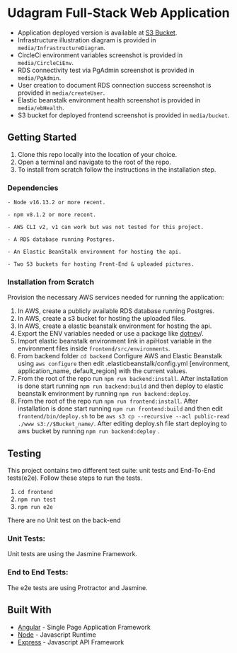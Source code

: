 # Udagram Full-Stack Web Application

- Application deployed version is available at [S3 Bucket](http://pipelineprojectbucket.s3-website-us-east-1.amazonaws.com).
- Infrastructure illustration diagram is provided in  `media/InfrastructureDiagram`.
- CircleCi environment variables screenshot is provided in `media/CircleCiEnv`.
- RDS connectivity test via PgAdmin screenshot is provided in `media/PgAdmin`.
- User creation to document RDS connection success screenshot is provided in `media/createUser`.
- Elastic beanstalk environment health screenshot is provided in `media/ebHealth`.
- S3 bucket for deployed frontend screenshot is provided in `media/bucket`.

## Getting Started

1. Clone this repo locally into the location of your choice.
1. Open a terminal and navigate to the root of the repo.
1. To install from scratch follow the instructions in the installation step.


### Dependencies

```
- Node v16.13.2 or more recent.

- npm v8.1.2 or more recent.

- AWS CLI v2, v1 can work but was not tested for this project.

- A RDS database running Postgres.

- An Elastic BeanStalk environment for hosting the api.

- Two S3 buckets for hosting Front-End & uploaded pictures.

```

### Installation from Scratch

Provision the necessary AWS services needed for running the application:

1. In AWS, create a publicly available RDS database running Postgres.
1. In AWS, create a s3 bucket for hosting the uploaded files.
1. In AWS, create a elastic beanstalk environment for hosting the api.
1. Export the ENV variables needed or use a package like [dotnev](https://www.npmjs.com/package/dotenv)/.
1. Import elastic beanstalk environment link in apiHost variable in the environment files inside `frontend/src/environments`.
1. From backend folder `cd backend` Configure AWS and Elastic Beanstalk using `aws configure` then edit .elasticbeanstalk/config.yml [environment, application_name, default_region] with the current values.
1. From the root of the repo run `npm run backend:install`. After installation is done start running `npm run backend:build` and then deploy to elastic beanstalk environment by running `npm run backend:deploy`.
1. From the root of the repo run `npm run frontend:install`. After installation is done start running `npm run frontend:build` and then edit `frontend/bin/deploy.sh` to be `aws s3 cp --recursive --acl public-read ./www s3://$Bucket_name/`. After editing deploy.sh file start deploying to aws bucket by running `npm run backend:deploy` .

## Testing

This project contains two different test suite: unit tests and End-To-End tests(e2e). Follow these steps to run the tests.

1. `cd frontend`
1. `npm run test`
1. `npm run e2e`

There are no Unit test on the back-end

### Unit Tests:

Unit tests are using the Jasmine Framework.

### End to End Tests:

The e2e tests are using Protractor and Jasmine.

## Built With

- [Angular](https://angular.io/) - Single Page Application Framework
- [Node](https://nodejs.org) - Javascript Runtime
- [Express](https://expressjs.com/) - Javascript API Framework


